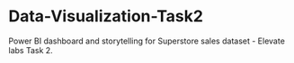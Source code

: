 # Data-Visualization-Task2
Power BI dashboard and storytelling for Superstore sales dataset - Elevate labs Task 2.

